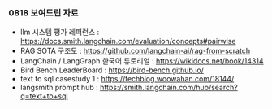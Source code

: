 ### 0818 보여드린 자료
- llm 시스템 평가 레퍼런스 : https://docs.smith.langchain.com/evaluation/concepts#pairwise
- RAG SOTA 구조도 : https://github.com/langchain-ai/rag-from-scratch
- LangChain / LangGraph 한국어 튜토리얼 : https://wikidocs.net/book/14314
- Bird Bench LeaderBoard : https://bird-bench.github.io/
- text to sql casestudy 1 : https://techblog.woowahan.com/18144/
- langsmith prompt hub : https://smith.langchain.com/hub/search?q=text+to+sql
